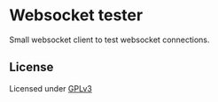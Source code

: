 # Websocket tester

Small websocket client to test websocket connections.

## License

Licensed under [GPLv3](https://www.gnu.org/licenses/gpl-3.0.html)
